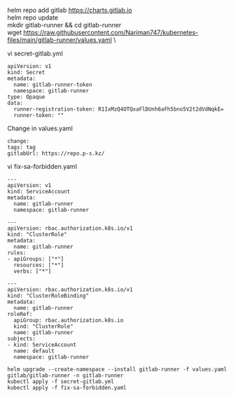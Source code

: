 helm repo add gitlab https://charts.gitlab.io \
helm repo update \
mkdir gitlab-runner && cd gitlab-runner \
wget https://raw.githubusercontent.com/Nariman747/kubernetes-files/main/gitlab-runner/values.yaml \

vi secret-gitlab.yml
```
apiVersion: v1 
kind: Secret 
metadata: 
  name: gitlab-runner-token 
  namespace: gitlab-runner 
type: Opaque 
data: 
  runner-registration-token: R1IxMzQ4OTQxaFlDUnh6aFh5bno5V2t2dVdNqkE=
  runner-token: ""
```

Change in values.yaml
```
change:
tags: tag
gitlabUrl: https://repo.p-s.kz/
```

vi fix-sa-forbidden.yaml
```
---
apiVersion: v1
kind: ServiceAccount
metadata:
  name: gitlab-runner
  namespace: gitlab-runner

---
apiVersion: rbac.authorization.k8s.io/v1
kind: "ClusterRole"
metadata:
  name: gitlab-runner
rules:
- apiGroups: ["*"]
  resources: ["*"]
  verbs: ["*"]

---
apiVersion: rbac.authorization.k8s.io/v1
kind: "ClusterRoleBinding"
metadata:
  name: gitlab-runner
roleRef:
  apiGroup: rbac.authorization.k8s.io
  kind: "ClusterRole"
  name: gitlab-runner
subjects:
- kind: ServiceAccount
  name: default
  namespace: gitlab-runner
```

```
helm upgrade --create-namespace --install gitlab-runner -f values.yaml gitlab/gitlab-runner -n gitlab-runner
kubectl apply -f secret-gitlab.yml
kubectl apply -f fix-sa-forbidden.yaml
```